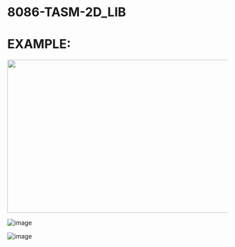 # 8086-TASM-2D_LIB

# EXAMPLE:  

<p align="center">

  <img width="560" height="350" src=![image](https://user-images.githubusercontent.com/108875469/177938553-4b0db45c-2ae5-4aa4-b4c9-909827ff1796.png)>

</p>

![image](https://user-images.githubusercontent.com/108875469/177938553-4b0db45c-2ae5-4aa4-b4c9-909827ff1796.png)

![image](https://user-images.githubusercontent.com/108875469/178046821-6ea9395c-146f-4eab-a884-87d5f0c7d975.png)
